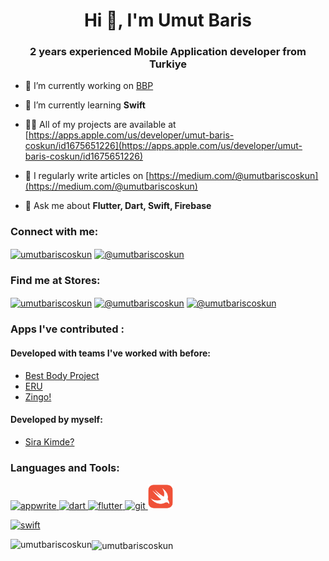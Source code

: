 <h1 align="center">Hi 👋, I'm Umut Baris</h1>
<h3 align="center">2 years experienced Mobile Application developer from Turkiye</h3>

<!-- <p align="left"> <a href="https://github.com/ryo-ma/github-profile-trophy"><img src="https://github-profile-trophy.vercel.app/?username=umutbariscoskun" alt="umutbariscoskun" /></a> </p> -->

- 🔭 I’m currently working on [BBP](https://apps.apple.com/tr/app/best-body-project/id1602529289?l=tr)

- 🌱 I’m currently learning **Swift**

- 👨‍💻 All of my projects are available at [https://apps.apple.com/us/developer/umut-baris-coskun/id1675651226](https://apps.apple.com/us/developer/umut-baris-coskun/id1675651226)

- 📝 I regularly write articles on [https://medium.com/@umutbariscoskun](https://medium.com/@umutbariscoskun)

- 💬 Ask me about **Flutter, Dart, Swift, Firebase**

<!-- - 📫 How to reach me **https://www.linkedin.com/in/umutbariscoskun/** -->

<h3 align="left">Connect with me:</h3>
<p align="left">
<a href="https://linkedin.com/in/umutbariscoskun" target="blank"><img align="center" src="https://raw.githubusercontent.com/rahuldkjain/github-profile-readme-generator/master/src/images/icons/Social/linked-in-alt.svg" alt="umutbariscoskun" height="30" width="40" /></a>
<a href="https://medium.com/@umutbariscoskun" target="blank"><img align="center" src="https://raw.githubusercontent.com/rahuldkjain/github-profile-readme-generator/master/src/images/icons/Social/medium.svg" alt="@umutbariscoskun" height="30" width="40" /></a>
</p>

<h3 align="left">Find me at Stores:</h3>
<p align="left">
<a href="https://apps.apple.com/us/developer/umut-baris-coskun/id1675651226" target="blank"><img align="center" src="https://upload.wikimedia.org/wikipedia/commons/thumb/6/67/App_Store_%28iOS%29.svg/2048px-App_Store_%28iOS%29.svg.png" alt="umutbariscoskun" height="40" width="40" /></a>
<a href="https://play.google.com/store/apps/dev?id=6017903709719523489" target="blank"><img align="center" src="https://helios-i.mashable.com/imagery/articles/04EZglaVzAW19V6FIiDD3TA/images-1.fit_lim.size_376x.png" alt="@umutbariscoskun" height="40" width="40" /></a>
<a href="https://www.upwork.com/freelancers/~0183aca6b69fe89b41?viewMode=1" target="blank"><img align="center" src="https://assets-global.website-files.com/603fea6471d9d8559d077603/6092b7514135708162a4be92_Favicon%20256.png" alt="@umutbariscoskun" height="40" width="40" /></a>
</p>

<h3 align="left">Apps I've contributed :</h3>

<h4 align="left">Developed with teams I've worked with before:</h4>

- <a href="https://apps.apple.com/tr/app/best-body-project/id1602529289?l=tr">Best Body Project</a>
- <a href="https://play.google.com/store/apps/details?id=tr.edu.erciyes&hl=tr&gl=US">ERU</a>
- <a href="https://apps.apple.com/tr/app/zingo/id1563425450?l=tr">Zingo!</a>
<h4 align="left">Developed by myself:</h4>

- <a href="https://apps.apple.com/us/app/sira-kimde/id6446219138">Sira Kimde?</a>


<h3 align="left">Languages and Tools:</h3>
<p align="left"> <a href="https://appwrite.io" target="_blank" rel="noreferrer"> <img src="https://www.vectorlogo.zone/logos/appwriteio/appwriteio-icon.svg" alt="appwrite" width="40" height="40"/> </a> <a href="https://dart.dev" target="_blank" rel="noreferrer"> <img src="https://www.vectorlogo.zone/logos/dartlang/dartlang-icon.svg" alt="dart" width="40" height="40"/> </a> <a href="https://flutter.dev" target="_blank" rel="noreferrer"> <img src="https://www.vectorlogo.zone/logos/flutterio/flutterio-icon.svg" alt="flutter" width="40" height="40"/> </a> <a href="https://git-scm.com/" target="_blank" rel="noreferrer"> <img src="https://www.vectorlogo.zone/logos/git-scm/git-scm-icon.svg" alt="git" width="40" height="40"/> </a> <a href="https://developer.apple.com/swift/" target="_blank" rel="noreferrer"> <img src="https://raw.githubusercontent.com/devicons/devicon/master/icons/swift/swift-original.svg" alt="swift" width="40" height="40"/> </a> </p>
<a href="https://firebase.google.com/" target="_blank" rel="noreferrer"> <img src="https://firebase.google.com/static/images/brand-guidelines/logo-logomark.png?hl=ja" alt="swift" width="40" height="40"/> </a> </p>

<p><img align="left" src="https://github-readme-stats.vercel.app/api/top-langs?username=umutbariscoskun&show_icons=true&locale=en&layout=compact" alt="umutbariscoskun" /></p>



<p><img align="center" src="https://github-readme-streak-stats.herokuapp.com/?user=umutbariscoskun&" alt="umutbariscoskun" /></p>
